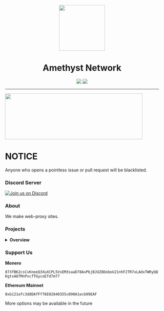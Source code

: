 <!--
                                _     _                     _       _   _          _                               _    
     /\                        | |   | |                   | |     | \ | |        | |                             | |   
    /  \     _ __ ___     ___  | |_  | |__    _   _   ___  | |_    |  \| |   ___  | |_  __      __   ___    _ __  | | __
   / /\ \   | '_ ` _ \   / _ \ | __| | '_ \  | | | | / __| | __|   | . ` |  / _ \ | __| \ \ /\ / /  / _ \  | '__| | |/ /
  / ____ \  | | | | | | |  __/ | |_  | | | | | |_| | \__ \ | |_    | |\  | |  __/ | |_   \ V  V /  | (_) | | |    |   < 
 /_/    \_\ |_| |_| |_|  \___|  \__| |_| |_|  \__, | |___/  \__|   |_| \_|  \___|  \__|   \_/\_/    \___/  |_|    |_|\_\
                                               __/ |                                                                    
                                              |___/                                                                     
-->
<!-- The font is called Big, if you are wondering -->
<div align="center">
<kbd>
<img width="150px" src="https://amethystnetwork-dev.github.io/assets/img/logo.png">
</kbd>

<h1>Amethyst Network</h1>
<a href="https://mastodon.social/@AmethystNetDev" rel="me"><img src="https://img.shields.io/badge/Mastodon-%232B90D9?style=for-the-badge&logo=mastodon&logoColor=white"></a>
<a href="https://amethystnetwork-dev.github.io/docs/"><img src="https://img.shields.io/badge/Docs-2e8555?style=for-the-badge&logo=gitbook&logoColor=white"></a>
</div>

---

<a href="https://alienhub.xyz/?utm_medium=amethystnetwork">
  <img src="https://alienhub.xyz/images/ad-c8de3fef-bff1-4963-a417-3995855d70e0.gif" width="450" height="150">
</a>

# NOTICE

Anyone who opens a pointless issue or pull request will be blacklisted.

### Discord Server

[![Join us on Discord](https://invidget.switchblade.xyz/KA2bKyyaYS?theme=light)](https://discord.gg/KA2bKyyaYS)

### About

We make web-proxy sites.

### Projects
<details>
<summary><b>Overview</b></summary>

**Main**

- [Incognito](https://github.com/amethystnetwork-dev/Incognito) - Unofficial Incognito easy deployment version with TompHTTP bare server included.
- [Amethyst](https://github.com/amethystnetwork-dev/Amethyst) - Custom proxy website made for TN's proxathon.
- [Incognito-Lite](https://github.com/amethystnetwork-dev/Incognito-Lite) - A lite version of Incognito powered by BUFFY.
- [Bare Server Deployable](https://github.com/amethystnetwork-dev/bare-server-deployable) - A deployable version of the Bare Sever.
- [Hypertabs](https://github.com/amethystnetwork-dev/Hypertabs) - A deployable version of Hypertabs.

**Other**

- [gfiles-fork](https://github.com/amethystnetwork-dev/gfiles-fork) - Modified fork of [BinBashBanana/gfiles](https://github.com/BinBashBanana/gfiles).
- [google](https://github.com/amethystnetwork-dev/google) - Something found on Replit.

**WIP**

-

</details>

### Support Us

**Monero**

`873fBK2csCxKneeQ3XuXCPL5VsEM3saaD78AxPbjBJUZ8DoboU21nhF2TR7xLAdxTWRyQQKgtxA8fMnPvcfTGycoEfd7m77`

**Ethereum Mainnet**

`0xb121efc3d8DAfFf76E02840355c090A1ecb99EAF`

More options may be available in the future